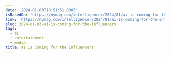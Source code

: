 ```yaml
---
date: '2024-01-03T18:51:51.000Z'
isBasedOn: 'https://nymag.com/intelligencer/2024/01/ai-is-coming-for-the-influencers.html'
link: 'https://nymag.com/intelligencer/2024/01/ai-is-coming-for-the-influencers.html'
slug: 2024-01-03-ai-is-coming-for-the-influencers
tags:
  - ai
  - entertainment
  - media
title: AI Is Coming for the Influencers
---
```


